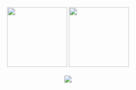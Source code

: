 
<div align=center>

  <div align="center">
    <img height="137px" src="https://github-readme-stats.vercel.app/api?username=chxu2000&hide_title=true&hide_border=true&show_icons=trueline_height=21&theme=onedark" />
    <img height="137px" src="https://github-readme-stats.vercel.app/api/top-langs/?username=chxu2000&hide_title=true&hide_border=true&layout=compact&langs_count=6&theme=onedark" />
  </div>
  
  <br>

  <div align="center"><img  src="https://github-profile-trophy.vercel.app/?username=chxu2000&theme=onedark&row=1&column=6&no-frame=true" /></div>
  
</div>

